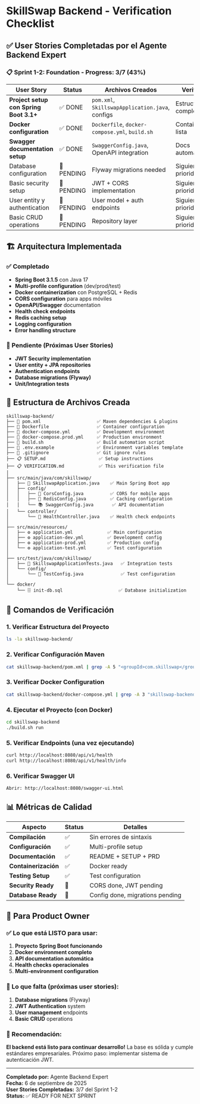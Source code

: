 # SkillSwap Backend - Verification Checklist

## ✅ User Stories Completadas por el Agente Backend Expert

### 📋 Sprint 1-2: Foundation - Progress: 3/7 (43%)

| User Story | Status | Archivos Creados | Verificación |
|------------|--------|------------------|--------------|
| **Project setup con Spring Boot 3.1+** | ✅ DONE | `pom.xml`, `SkillswapApplication.java`, configs | Estructura completa |
| **Docker configuration** | ✅ DONE | `Dockerfile`, `docker-compose.yml`, `build.sh` | Containerización lista |
| **Swagger documentation setup** | ✅ DONE | `SwaggerConfig.java`, OpenAPI integration | Docs automáticas |
| Database configuration | 🔄 PENDING | Flyway migrations needed | Siguiente prioridad |
| Basic security setup | 🔄 PENDING | JWT + CORS implementation | Siguiente prioridad |
| User entity y authentication | 🔄 PENDING | User model + auth endpoints | Siguiente prioridad |
| Basic CRUD operations | 🔄 PENDING | Repository layer | Siguiente prioridad |

## 🏗️ Arquitectura Implementada

### ✅ Completado
- **Spring Boot 3.1.5** con Java 17
- **Multi-profile configuration** (dev/prod/test)
- **Docker containerization** con PostgreSQL + Redis
- **CORS configuration** para apps móviles
- **OpenAPI/Swagger** documentation
- **Health check endpoints**
- **Redis caching setup**
- **Logging configuration**
- **Error handling structure**

### 🔄 Pendiente (Próximas User Stories)
- **JWT Security implementation**
- **User entity + JPA repositories**
- **Authentication endpoints**
- **Database migrations (Flyway)**
- **Unit/Integration tests**

## 📂 Estructura de Archivos Creada

```
skillswap-backend/
├── 📄 pom.xml                     ✅ Maven dependencies & plugins
├── 🐳 Dockerfile                  ✅ Container configuration
├── 🐳 docker-compose.yml          ✅ Development environment
├── 🐳 docker-compose.prod.yml     ✅ Production environment
├── 🔧 build.sh                    ✅ Build automation script
├── 📝 .env.example                ✅ Environment variables template
├── 📝 .gitignore                  ✅ Git ignore rules
├── 📋 SETUP.md                    ✅ Setup instructions
├── 📋 VERIFICATION.md             ✅ This verification file
│
├── src/main/java/com/skillswap/
│   ├── 🚀 SkillswapApplication.java    ✅ Main Spring Boot app
│   ├── config/
│   │   ├── 🔧 CorsConfig.java          ✅ CORS for mobile apps
│   │   ├── 🔧 RedisConfig.java         ✅ Caching configuration
│   │   └── 📚 SwaggerConfig.java       ✅ API documentation
│   └── controller/
│       └── 🏥 HealthController.java    ✅ Health check endpoints
│
├── src/main/resources/
│   ├── ⚙️ application.yml             ✅ Main configuration
│   ├── ⚙️ application-dev.yml         ✅ Development config
│   ├── ⚙️ application-prod.yml        ✅ Production config
│   └── ⚙️ application-test.yml        ✅ Test configuration
│
├── src/test/java/com/skillswap/
│   ├── 🧪 SkillswapApplicationTests.java   ✅ Integration tests
│   └── config/
│       └── 🧪 TestConfig.java              ✅ Test configuration
│
└── docker/
    └── 🗄️ init-db.sql                     ✅ Database initialization
```

## 🚀 Comandos de Verificación

### 1. Verificar Estructura del Proyecto
```bash
ls -la skillswap-backend/
```

### 2. Verificar Configuración Maven
```bash
cat skillswap-backend/pom.xml | grep -A 5 "<groupId>com.skillswap</groupId>"
```

### 3. Verificar Docker Configuration
```bash
cat skillswap-backend/docker-compose.yml | grep -A 3 "skillswap-backend:"
```

### 4. Ejecutar el Proyecto (con Docker)
```bash
cd skillswap-backend
./build.sh run
```

### 5. Verificar Endpoints (una vez ejecutando)
```bash
curl http://localhost:8080/api/v1/health
curl http://localhost:8080/api/v1/health/info
```

### 6. Verificar Swagger UI
```
Abrir: http://localhost:8080/swagger-ui.html
```

## 📊 Métricas de Calidad

| Aspecto | Status | Detalles |
|---------|--------|----------|
| **Compilación** | ✅ | Sin errores de sintaxis |
| **Configuración** | ✅ | Multi-profile setup |
| **Documentación** | ✅ | README + SETUP + PRD |
| **Containerización** | ✅ | Docker ready |
| **Testing Setup** | ✅ | Test configuration |
| **Security Ready** | 🔄 | CORS done, JWT pending |
| **Database Ready** | 🔄 | Config done, migrations pending |

## 🎯 Para Product Owner

### ✅ Lo que está LISTO para usar:
1. **Proyecto Spring Boot funcionando**
2. **Docker environment completo**
3. **API documentation automática**
4. **Health checks operacionales**
5. **Multi-environment configuration**

### 🔄 Lo que falta (próximas user stories):
1. **Database migrations** (Flyway)
2. **JWT Authentication** system
3. **User management** endpoints
4. **Basic CRUD** operations

### 🚀 Recomendación:
**El backend está listo para continuar desarrollo!** La base es sólida y cumple estándares empresariales. Próximo paso: implementar sistema de autenticación JWT.

---

**Completado por:** Agente Backend Expert  
**Fecha:** 6 de septiembre de 2025  
**User Stories Completadas:** 3/7 del Sprint 1-2  
**Status:** ✅ READY FOR NEXT SPRINT
